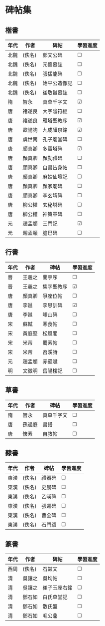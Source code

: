 # 碑帖集

## 楷書

| 年代 | 作者   | 碑帖         | 學習進度 |
| ---- | ------ | ------------ | -------- |
| 北魏 | (佚名) | 鄭文公碑     | &#9744;  |
| 北魏 | (佚名) | 元懷墓誌     | &#9744;  |
| 北魏 | (佚名) | 張猛龍碑     | &#9744;  |
| 北魏 | (佚名) | 始平公造像記 | &#9744;  |
| 北魏 | (佚名) | 崔敬邕墓誌   | &#9744;  |
| 隋   | 智永   | 真草千字文   | &#9745;  |
| 唐   | 褚遂良 | 大字陰符經   | &#9744;  |
| 唐   | 褚遂良 | 雁塔聖教序   | &#9745;  |
| 唐   | 歐陽詢 | 九成醴泉銘   | &#9745;  |
| 唐   | 虞世南 | 孔子廟堂碑   | &#9744;  |
| 唐   | 顏真卿 | 多寶塔碑     | &#9745;  |
| 唐   | 顏真卿 | 顏勤禮碑     | &#9744;  |
| 唐   | 顏真卿 | 自書告身帖   | &#9744;  |
| 唐   | 顏真卿 | 麻姑仙壇記   | &#9744;  |
| 唐   | 顏真卿 | 顏家廟碑     | &#9744;  |
| 唐   | 顏真卿 | 李玄靖碑     | &#9744;  |
| 唐   | 柳公權 | 玄秘塔碑     | &#9744;  |
| 唐   | 柳公權 | 神策軍碑     | &#9744;  |
| 元   | 趙孟頫 | 三門記       | &#9745;  |
| 元   | 趙孟頫 | 膽巴碑       | &#9744;  |

## 行書

| 年代 | 作者   | 碑帖       | 學習進度 |
| ---- | ------ | ---------- | -------- |
| 晉   | 王羲之 | 蘭亭序     | &#9744;  |
| 晉   | 王羲之 | 集字聖教序 | &#9745;  |
| 唐   | 顏真卿 | 爭座位帖   | &#9744;  |
| 唐   | 李邕   | 李思訓碑   | &#9745;  |
| 唐   | 李邕   | 嶧山碑     | &#9744;  |
| 宋   | 蘇軾   | 寒食帖     | &#9744;  |
| 宋   | 黃庭堅 | 松風閣     | &#9744;  |
| 宋   | 米芾   | 蜀素帖     | &#9744;  |
| 宋   | 米芾   | 苕溪詩     | &#9744;  |
| 元   | 趙孟頫 | 赤壁賦     | &#9744;  |
| 明   | 文徵明 | 岳陽樓記   | &#9744;  |

## 草書
| 年代 | 作者   | 碑帖       | 學習進度 |
| ---- | ------ | ---------- | -------- |
| 隋   | 智永   | 真草千字文 | &#9744;  |
| 唐   | 孫過庭 | 書譜       | &#9744;  |
| 唐   | 懷素   | 自敘帖     | &#9744;  |

## 隸書
| 年代 | 作者   | 碑帖   | 學習進度 |
| ---- | ------ | ------ | -------- |
| 東漢 | (佚名) | 禮器碑 | &#9744;  |
| 東漢 | (佚名) | 史晨碑 | &#9744;  |
| 東漢 | (佚名) | 乙暎碑 | &#9744;  |
| 東漢 | (佚名) | 張遷碑 | &#9744;  |
| 東漢 | (佚名) | 曹全碑 | &#9744;  |
| 東漢 | (佚名) | 石門頌 | &#9744;  |

## 篆書
| 年代 | 作者   | 碑帖         | 學習進度 |
| ---- | ------ | ------------ | -------- |
| 西周 | (佚名) | 石鼓文       | &#9744;  |
| 清   | 吳讓之 | 吳均帖       | &#9744;  |
| 清   | 吳讓之 | 崔子玉座右銘 | &#9744;  |
| 清   | 鄧石如 | 白氏草堂記   | &#9744;  |
| 清   | 鄧石如 | 散氏盤       | &#9744;  |
| 清   | 鄧石如 | 毛公鼎       | &#9744;  |